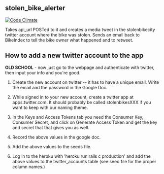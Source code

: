 ## stolen_bike_alerter

[![Code Climate](https://codeclimate.com/github/adherr/stolen_bike_alerter/badges/gpa.svg)](https://codeclimate.com/github/adherr/stolen_bike_alerter)

Takes api_url POSTed to it and creates a media tweet in the
stolenbikecity twitter account where the bike was stolen. Sends an
email back to BikeIndex to tell the bike owner what happened and to retweet.

## How to add a new twitter account to the app

**OLD SCHOOL** - now just go to the webpage and authenticate with twitter, then input your info and you're good.

1. Create the new account on twitter -- it has to have a unique email. Write the email and the password in the Google Doc.

2. While signed in to your new account, create a twitter app at apps.twitter.com. It should probably be called stolenbikesXXX if you want to keep with our naming theme.

3. In the Keys and Access Tokens tab you need the Consumer Key, Consumer Secret, and click on Generate Access Token and get the key and secret that that gives you as well.

4. Record the above values in the google doc.

5. Add the above values to the seeds file.

6. Log in to the heroku with 'heroku run rails c production' and add the above values to the twitter_accounts table (see seed file for the proper column names.)
